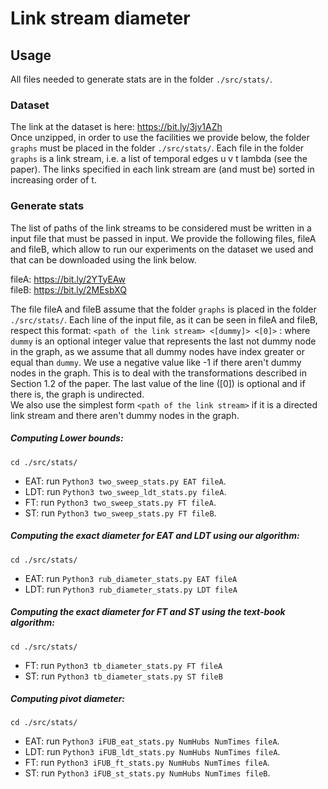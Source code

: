 # Link stream diameter
## Usage
All files needed to generate stats are in the folder `./src/stats/`. 

### Dataset

The link at the dataset is here: https://bit.ly/3jv1AZh \
Once unzipped, in order to use the facilities we provide below, the folder `graphs` must be placed in the folder `./src/stats/`.
Each file in the folder `graphs` is a link stream, i.e. a list of temporal edges u v t lambda (see the paper). The links specified in each link stream are (and must be) sorted in increasing order of t.

### Generate stats
The list of paths of the link streams to be considered must be written in a input file that must be passed in input.
We provide the following files, fileA and fileB, which allow to run our experiments on the dataset we used and that can be downloaded using the link below.

fileA: https://bit.ly/2YTyEAw \
fileB: https://bit.ly/2MEsbXQ

The file fileA and fileB assume that the folder `graphs` is placed in the folder `./src/stats/`. Each line of the input file, as it can be seen in fileA and fileB, respect this format:
`<path of the link stream> <[dummy]> <[0]>` : where `dummy` is an optional integer value that represents the last not dummy node in the graph, as we assume that all dummy nodes have index greater or equal than `dummy`. We use a negative value like -1 if there aren't dummy nodes in the graph. This is to deal with the transformations described in Section 1.2 of the paper. The last value of the line ([0]) is optional and if there is, the graph is undirected.\
We also use the simplest form `<path of the link stream>` if it is a directed link stream and there aren't dummy nodes in the graph.

##### Computing Lower bounds:
`cd ./src/stats/`
- EAT: run `Python3 two_sweep_stats.py EAT fileA`. 
- LDT: run `Python3 two_sweep_ldt_stats.py fileA`. 
- FT: run `Python3 two_sweep_stats.py FT fileA`.
- ST: run `Python3 two_sweep_stats.py FT fileB`.

##### Computing the exact diameter for EAT and LDT using our algorithm:
`cd ./src/stats/`
- EAT: run `Python3 rub_diameter_stats.py EAT fileA` 
- LDT: run `Python3 rub_diameter_stats.py LDT fileA`

##### Computing the exact diameter for FT and ST using the text-book algorithm:
`cd ./src/stats/`
- FT: run `Python3 tb_diameter_stats.py FT fileA`
- ST: run `Python3 tb_diameter_stats.py ST fileB`

##### Computing pivot diameter:
`cd ./src/stats/`
- EAT: run `Python3 iFUB_eat_stats.py NumHubs NumTimes fileA`. 
- LDT: run `Python3 iFUB_ldt_stats.py NumHubs NumTimes fileA`. 
- FT: run `Python3 iFUB_ft_stats.py NumHubs NumTimes fileA`.
- ST: run `Python3 iFUB_st_stats.py NumHubs NumTimes fileB`.

